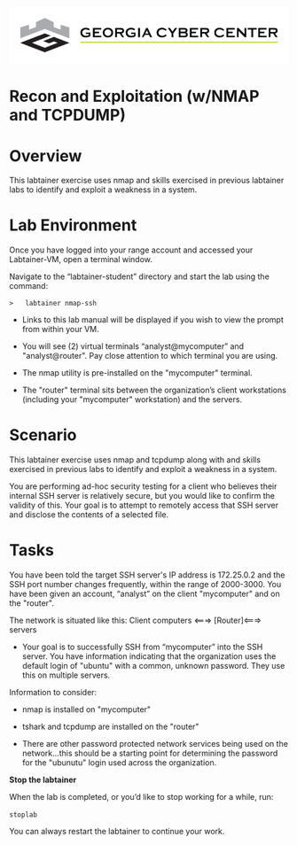 ![](media/b80e0eacca6dad9d42b5dc3545946591.png)

Recon and Exploitation (w/NMAP and TCPDUMP)
=================================

Overview
========

This labtainer exercise uses nmap and skills exercised in previous labtainer
labs to identify and exploit a weakness in a system.

Lab Environment
===============

Once you have logged into your range account and accessed your Labtainer-VM,
open a terminal window.

Navigate to the “labtainer-student” directory and start the lab using the
command:

~~~~~~~~~~~~~~~~~~~~~~~~~~~~~~~~~~~~~~~~~~~~~~~~~~~~~~~~~~~~~~~~~~~~~~~~~~~~~~~~
>   labtainer nmap-ssh
~~~~~~~~~~~~~~~~~~~~~~~~~~~~~~~~~~~~~~~~~~~~~~~~~~~~~~~~~~~~~~~~~~~~~~~~~~~~~~~~

-   Links to this lab manual will be displayed if you wish to view the prompt
    from within your VM.
    
    
- You will see (2) virtual terminals “analyst@mycomputer” and "analyst@router". Pay close attention to which terminal you are using.
- The nmap utility is pre-installed on the "mycomputer" terminal. 
- The "router" terminal sits between the organization’s client workstations (including your "mycomputer" workstation) and the servers.

Scenario
===============

This labtainer exercise uses nmap and tcpdump along with and skills exercised in previous labs to identify and exploit a weakness in a system.

You are performing ad-hoc security testing for a client who believes their internal SSH server is relatively secure, but you would like to confirm the
validity of this. Your goal is to attempt to remotely access that SSH server and disclose the contents of a selected file.

Tasks
===============

You have been told the target SSH server's IP address is 172.25.0.2 and the SSH port number changes frequently, within the range of 2000-3000. You have been
given an account, “analyst” on the client "mycomputer" and on the "router".

The network is situated like this: 
Client computers <===> [Router]<===> servers

- Your goal is to successfully SSH from “mycomputer” into the SSH server. You have information indicating that the organization uses the default login of "ubuntu" with a common, unknown password. They use this on multiple servers.

Information to consider:

-   nmap is installed on "mycomputer"

-   tshark and tcpdump are installed on the "router"

-   There are other password protected network services being used on the network...this should be a starting point for determining the password for the "ubunutu" login used across the organization.

**Stop the labtainer**

When the lab is completed, or you’d like to stop working for a while, run:

``
stoplab
``

You can always restart the labtainer to continue your work.
